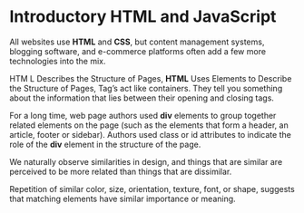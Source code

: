 
# Introductory HTML and JavaScript

All websites use **HTML** and **CSS**, but content management systems, blogging software, and e-commerce platforms often add a few more technologies into the mix.

HTM L Describes the Structure of Pages, **HTML** Uses Elements to Describe the Structure of Pages, Tag’s act like containers.
They tell you something about the information that lies between their opening and closing tags.


For a long time, web page authors used **div**  elements to group together related elements on the page (such as the elements that form a header, an article, footer or sidebar). 
Authors used class or id attributes to indicate the role of the **div** element in the structure of the page.

We naturally observe similarities in design, and things that are similar are perceived to be more related than things that are dissimilar.

Repetition of similar color, size, orientation, texture, font, or shape, suggests that matching elements have similar importance or meaning.
